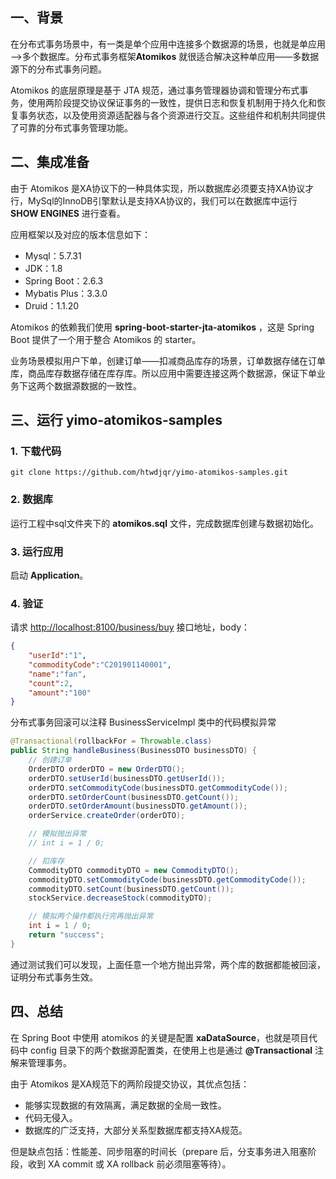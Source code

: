 ## 一、背景

在分布式事务场景中，有一类是单个应用中连接多个数据源的场景，也就是单应用——>多个数据库。分布式事务框架**Atomikos** 就很适合解决这种单应用——多数据源下的分布式事务问题。

Atomikos 的底层原理是基于 JTA 规范，通过事务管理器协调和管理分布式事务，使用两阶段提交协议保证事务的一致性，提供日志和恢复机制用于持久化和恢复事务状态，以及使用资源适配器与各个资源进行交互。这些组件和机制共同提供了可靠的分布式事务管理功能。

## 二、集成准备

由于 Atomikos 是XA协议下的一种具体实现，所以数据库必须要支持XA协议才行，MySql的InnoDB引擎默认是支持XA协议的，我们可以在数据库中运行 **SHOW ENGINES** 进行查看。

应用框架以及对应的版本信息如下：
- Mysql：5.7.31
- JDK：1.8
- Spring Boot：2.6.3
- Mybatis Plus：3.3.0
- Druid：1.1.20

Atomikos 的依赖我们使用 **spring-boot-starter-jta-atomikos** ，这是 Spring Boot 提供了一个用于整合 Atomikos 的 starter。

业务场景模拟用户下单，创建订单——扣减商品库存的场景，订单数据存储在订单库，商品库存数据存储在库存库。所以应用中需要连接这两个数据源，保证下单业务下这两个数据源数据的一致性。

## 三、运行 yimo-atomikos-samples

### 1. 下载代码

```
git clone https://github.com/htwdjqr/yimo-atomikos-samples.git
```

### 2. 数据库

运行工程中sql文件夹下的 **atomikos.sql** 文件，完成数据库创建与数据初始化。

### 3. 运行应用

启动 **Application**。

### 4. 验证

请求 [http://localhost:8100/business/buy](http://localhost:8100/business/buy) 接口地址，body：

```json
{
    "userId":"1",
    "commodityCode":"C201901140001",
    "name":"fan",
    "count":2,
    "amount":"100"
}
```

分布式事务回滚可以注释 BusinessServiceImpl 类中的代码模拟异常

```java
@Transactional(rollbackFor = Throwable.class)
public String handleBusiness(BusinessDTO businessDTO) {
    // 创建订单
    OrderDTO orderDTO = new OrderDTO();
    orderDTO.setUserId(businessDTO.getUserId());
    orderDTO.setCommodityCode(businessDTO.getCommodityCode());
    orderDTO.setOrderCount(businessDTO.getCount());
    orderDTO.setOrderAmount(businessDTO.getAmount());
    orderService.createOrder(orderDTO);

    // 模拟抛出异常
    // int i = 1 / 0;

    // 扣库存
    CommodityDTO commodityDTO = new CommodityDTO();
    commodityDTO.setCommodityCode(businessDTO.getCommodityCode());
    commodityDTO.setCount(businessDTO.getCount());
    stockService.decreaseStock(commodityDTO);

    // 模拟两个操作都执行完再抛出异常
    int i = 1 / 0;
    return "success";
}
```

通过测试我们可以发现，上面任意一个地方抛出异常，两个库的数据都能被回滚，证明分布式事务生效。

## 四、总结

在 Spring Boot 中使用 atomikos 的关键是配置 **xaDataSource**，也就是项目代码中 config 目录下的两个数据源配置类，在使用上也是通过 **@Transactional** 注解来管理事务。

由于 Atomikos 是XA规范下的两阶段提交协议，其优点包括：

- 能够实现数据的有效隔离，满足数据的全局一致性。
- 代码无侵入。
- 数据库的广泛支持，大部分关系型数据库都支持XA规范。

但是缺点包括：性能差、同步阻塞的时间长（prepare 后，分支事务进入阻塞阶段，收到 XA commit 或 XA rollback 前必须阻塞等待）。



